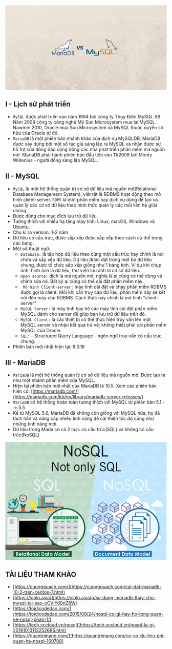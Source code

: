 <img src ="../../../images/25 bai linux/mariadb-vs-mysql.png">  
<a name ="I-Lịch sử phát triển"></a>  

## I - Lịch sử phát triển  
- `MySQL` được phát triển vào năm 1994 bởi công ty Thụy Điển MySQL AB. Năm 2008 công ty công nghệ Mỹ Sun Microsystem mua lại MySQL. Nawmm 2010, Oracle mua Sun Microsystem và MySQL thuộc quyền sở hữu của Oracle từ đó.  
- `MariaDB` là một phiên bản nhánh khác của dịch vụ MySQLDB. MariaDB được xây dựng bởi một số tác giả sáng lập ra MySQL và nhận được sự hỗ trợ của đông đảo cộng đồng các nhà phát triển phần mềm mã nguồn mở. MariaDB phát hành phiên bản đầu tiên vào 11/2008 bởi Monty Widenius - người đồng sáng lập MySQL. 

<A NAME="II - MySQL"></a>  

## II - MySQL  
- `MySQL` là một hệ thống quản trị cơ sở dữ liệu mã nguồn mở(Relational Database Management System), viết tắt là RDBMS hoạt động theo mô hình client-server. `RDMS` là một phần mềm hay dịch vụ dùng để tạo và quản lý các cơ sở dữ liệu theo hình thức quản lý các mối liên hệ giữa chúng.  
- Được dùng cho mục đích lưu trữ dữ liệu.  
- Tương thích với nhiều hạ tầng máy tính: Linux, macOS, Windows và Ubuntu.  
- Chu kì ra version: 1-2 năm  
- Dữ liệu có cấu trúc, được sắp xếp được sắp xếp theo cách cụ thể trong các bảng.  
- Một số thuật ngữ:  
  - `Database:` là tập hợp dữ liệu theo cùng một cấu trúc hay chính là nơi chứa và sắp xếp dữ liệu. Dữ liệu được đặt trong một bộ dữ liệu chung, được tổ chức sắp xếp giống như 1 bảng tính. Ví dụ khi chụp ảnh: hình ảnh là dữ liệu, thư viện lưu ảnh là cơ sở dữ liệu.  
  - `Open source:` dịch là mã nguồn mở, nghĩa là ai cũng có thể dùng và chỉnh sửa nó. Bất kỳ ai cũng có thể cài đặt phần mềm này.  
  - ` Mô hình Client-server:` máy tính cài đặt và chạy phần mềm RDBMS được gọi là client. Mỗi khi cần truy cập dữ liệu, phần mềm này sẽ kết nối đến máy chủ RDBMS. Cách thức này chính là mô hình "client-server"  
  - `MySQL Server:` là máy tính hay hệ các máy tính cài đặt phần mềm MySQL dành cho server để giúp bạn lưu trữ dữ liệu trên đó.  
  - `MySQL Client:` là các thiết bị có thể thực hiện truy vấn lên một MySQL server và nhận kết quả trả về; không thiết phải cài phần mềm MySQL của Oracle.  
  - `SQL:` - Structured Query Language - ngôn ngữ truy vấn có cấu trúc chung.  
- Phiên bản mới nhất hiện tại: 8.0.16


<a name="III - MariaDB"></a>

## III - MariaDB  
- `MariaDB` là một hệ thống quản lý cơ sở dữ liệu mã nguồn mở. Được tạo ra như một nhánh phần mềm của MySQL.  
- Hiện tại phiên bản mới nhất của MariaDB là 10.5. Xem các phiên bản hiện có: [https://mariadb.com/](https://mariadb.com/kb/en/library/mariadb-server-releases/) 
- `MariaDB` có hệ thống hoàn toàn tương thích với MySQL từ phiên bản 5.1 --> 5.5
- Kể từ MySQL 5.6, MariaDB đã không còn giống với MySQL nữa, họ đã tách hẳn và nâng cấp nhiều tính năng để cải thiện tốc độ cũng như những tính năng mới.  
- Dữ liệu trong Maria có cả 2 loại: có cấu trúc(SQL) và không có cấu trúc(NoSQL)  

<img src ="../../../images/25 bai linux/photo-1-15394044140661301193795.png">  


## TÀI LIỆU THAM KHẢO  
- [https://cuongquach.com/](https://cuongquach.com/cai-dat-mariadb-10-2-tren-centos-7.html)
- [https://viblo.asia/](https://viblo.asia/p/su-dung-mariadb-thay-cho-mysql-tai-sao-oOVlYd0nZ8W)  
- [https://toidicodedao.com/](https://toidicodedao.com/2015/09/24/nosql-co-gi-hay-ho-tong-quan-ve-nosql-phan-1/)  
- [https://tech.vccloud.vn/nosql](https://tech.vccloud.vn/nosql-la-gi-20181013113252686.htm)  
- [https://quantrimang.com/](https://quantrimang.com/co-so-du-lieu-phi-quan-he-nosql-160708)

